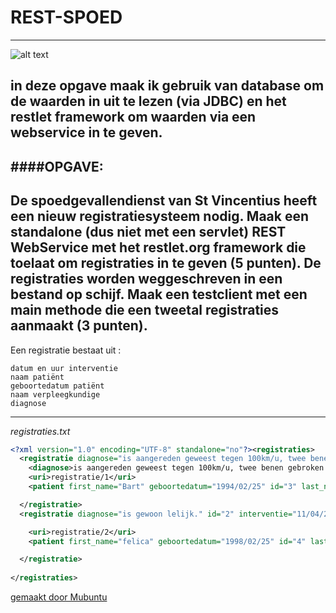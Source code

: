 # REST-SPOED
-----
![alt text](https://i.imgur.com/8uOMzYm.png "Logo Title Text 1")

 
in deze opgave maak ik gebruik van database om de waarden in uit te lezen (via JDBC) en het restlet framework om waarden via een webservice in te geven.
---
####OPGAVE:
-------
De spoedgevallendienst van St Vincentius heeft een nieuw registratiesysteem nodig. 
Maak een standalone (dus niet met een servlet) REST WebService met het restlet.org framework 
die toelaat om registraties in te geven (5 punten). De registraties worden weggeschreven in een bestand op schijf. 
Maak een testclient met een main methode die een tweetal registraties aanmaakt (3 punten).
---
Een registratie bestaat uit :

    datum en uur interventie
    naam patiënt
    geboortedatum patiënt
    naam verpleegkundige
    diagnose
---

*registraties.txt*
```xml
<?xml version="1.0" encoding="UTF-8" standalone="no"?><registraties>
  <registratie diagnose="is aangereden geweest tegen 100km/u, twee benen gebroken." id="1" interventie="11/08/2016 14:20:02">
    <diagnose>is aangereden geweest tegen 100km/u, twee benen gebroken.</diagnose>
    <uri>registratie/1</uri>
    <patient first_name="Bart" geboortedatum="1994/02/25" id="3" last_name="De Wever" verpleegkundige="Berta"/>

  </registratie>
  <registratie diagnose="is gewoon lelijk." id="2" interventie="11/04/2008 11:40:02">

    <uri>registratie/2</uri>
    <patient first_name="felica" geboortedatum="1998/02/25" id="4" last_name="Frison" verpleegkundige="jezus"/>

  </registratie>
  
</registraties>
```
[gemaakt door Mubuntu](https://github.com/Mubuntu)
